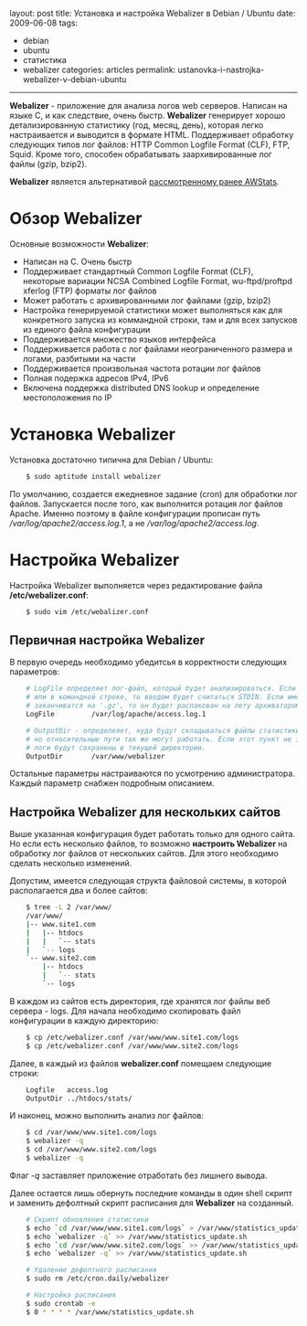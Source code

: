 layout: post
title: Установка и настройка Webalizer в Debian / Ubuntu
date: 2009-06-08
tags:
- debian
- ubuntu
- статистика
- webalizer
categories: articles
permalink: ustanovka-i-nastrojka-webalizer-v-debian-ubuntu

---

**Webalizer** - приложение для анализа логов web серверов. Написан на языке C, и как следствие, очень быстр. **Webalizer** генерирует хорошо детализированную статистику (год, месяц, день), которая легко настраивается и выводится в формате HTML.  Поддерживает обработку следующих типов лог файлов: HTTP Common Logfile Format  (CLF), FTP, Squid.  Кроме того, способен обрабатывать заархивированные лог файлы (gzip, bzip2).

**Webalizer** является альтернативой [рассмотренному ранее AWStats](http://debianworld.ru/articles/ustanovka-i-nastrojka-awstats-v-debian-lenny-50/ "Пример установки и настройки AWStats в Debian / Ubuntu").

<!-- more -->

Обзор Webalizer
===============

Основные возможности **Webalizer**:

  - Написан на С. Очень быстр
  - Поддерживает стандартный Common Logfile Format (CLF), некоторые вариации NCSA Combined Logfile Format, wu-ftpd/proftpd  xferlog (FTP) форматы лог файлов
  - Может работать с архивированными лог файлами (gzip, bzip2)
  - Настройка генерируемой статистики может выполняться как для конкретного запуска из коммандной строки, там и для всех запусков из единого файла конфигурации
  - Поддерживается множество языков интерфейса
  - Поддерживается работа с лог файлами неограниченного размера и логами, разбитыми на части
  - Поддерживается произвольная частота ротации лог файлов
  - Полная подержка адресов IPv4, IPv6
  - Включена поддержка distributed DNS lookup и определение местоположения по IP

Установка Webalizer
===================

Установка достаточно типична для Debian / Ubuntu:

``` bash
    $ sudo aptitude install webalizer
```
По умолчанию, создается ежедневное задание (cron) для обработки лог файлов. Запускается после того, как выполнится ротация лог файлов Apache. Именно поэтому в файле конфигурации прописан путь */var/log/apache2/access.log.1*, а не */var/log/apache2/access.log*.

Настройка Webalizer
===================

Настройка Webalizer выполняется через редактирование файла **/etc/webalizer.conf**:

``` bash
    $ sudo vim /etc/webalizer.conf
```
Первичная настройка Webalizer
-----------------------------

В первую очередь необходимо убедитсья в корректности следующих параметров:

``` apache
    # LogFile определяет лог-файл, который будет анализироваться. Если он не задан тут,
    # или в командной строке, то вводом будет считаться STDIN. Если имя лог-файла
    # заканчиватся на '.gz', то он будет распакован на лету архиватором gzip, по мере чтения.
    LogFile         /var/log/apache/access.log.1

    # OutputDir - определеяет, куда будут складываться файлы статистики. Должен быть абсолютным,
    # но относительные пути так же могут работать. Если этот пункт не задан, то
    # логи будут сохранены в текущей директории.
    OutputDir       /var/www/webalizer
```

Остальные параметры настраиваются по усмотрению администратора. Каждый параметр снабжен подробным описанием.

Настройка Webalizer для нескольких сайтов
-----------------------------------------
Выше указанная конфигурация будет работать только для одного сайта. Но если есть несколько файлов, то возможно **настроить Webalizer** на обработку лог файлов от нескольких сайтов. Для этого необходимо сделать несколько изменений.

Допустим, имеется следующая структа файловой системы, в которой располагается два и более сайтов:

``` bash
    $ tree -L 2 /var/www/
    /var/www/
    |-- www.site1.com
    |   |-- htdocs
    |   |   `-- stats
    |   `-- logs
    `-- www.site2.com
        |-- htdocs
        |   `-- stats
        `-- logs
```
В каждом из сайтов есть директория, где хранятся лог файлы веб сервера - logs.
Для начала необходимо скопировать файл конфигурации в каждую директорию:

``` bash
    $ cp /etc/webalizer.conf /var/www/www.site1.com/logs
    $ cp /etc/webalizer.conf /var/www/www.site2.com/logs
```
Далее, в каждый из файлов **webalizer.conf** помещаем следующие строки:

``` apache
    Logfile   access.log
    OutputDir ../htdocs/stats/
```
И наконец, можно выполнить анализ лог файлов:

``` bash
    $ cd /var/www/www.site1.com/logs
    $ webalizer -q
    $ cd /var/www/www.site2.com/logs
    $ webalizer -q
```
Флаг *-q* заставляет приложение отработать без лишнего вывода.

Далее остается лишь обернуть последние команды в один shell скрипт и заменить дефолтный скрипт расписания для **Webalizer** на созданный.

``` bash
    # Скрипт обновления статистики
    $ echo `cd /var/www/www.site1.com/logs` > /var/www/statistics_update.sh
    $ echo `webalizer -q` >> /var/www/statistics_update.sh
    $ echo `cd /var/www/www.site2.com/logs` >> /var/www/statistics_update.sh
    $ echo `webalizer -q` >> /var/www/statistics_update.sh

    # Удаление дефолтного расписания
    $ sudo rm /etc/cron.daily/webalizer

    # Настройка расписания
    $ sudo crontab -e
    $ 0 * * * * /var/www/statistics_update.sh
```
